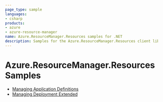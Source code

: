 ```yaml
---
page_type: sample
languages:
- csharp
products:
- azure
- azure-resource-manager
name: Azure.ResourceManager.Resources samples for .NET
description: Samples for the Azure.ResourceManager.Resources client library
---
```


# Azure.ResourceManager.Resources Samples

- [Managing Application Definitions](Sample1_ManagingApplicationDefinitions.md)
- [Managing Deployment Extended](https://github.com/Azure/azure-sdk-for-net/blob/main/sdk/resources/Azure.ResourceManager.Resources/samples/Sample2_ManagingDeploymentExtendeds.md)
